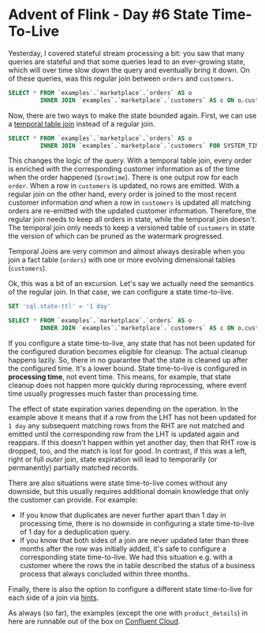 # Advent of Flink - Day #6 State Time-To-Live

Yesterday, I covered stateful stream processing a bit: you saw that many queries are stateful and that some queries
lead to an ever-growing state, which will over time slow down the query and eventually bring it down. On of these 
queries, was this regular join between `orders` and `customers`. 

```sql
SELECT * FROM `examples`.`marketplace`.`orders` AS o
         INNER JOIN `examples`.`marketplace`.`customers` AS c ON o.customer_id = c.customer_id
```

Now, there are two ways to make the state bounded again. First, we can use a 
[temporal table join](https://docs.confluent.io/cloud/current/flink/reference/queries/joins.html#temporal-joins) 
instead of a regular join.

```sql
SELECT * FROM `examples`.`marketplace`.`orders` AS o
         INNER JOIN `examples`.`marketplace`.`customers` FOR SYSTEM_TIME AS OF co`$rowtime` AS c ON o.customer_id = c.customer_id
```
This changes the logic of the query. With a temporal table join, every order is enriched with the corresponding customer 
information as of the time when the order happened (`$rowtime`). There is one output row for each `order`. When a row
in `customers` is updated, no rows are emitted. With a regular join on the other hand, every order is joined to the 
most recent customer information *and* when a row in `customers` is updated all matching orders are re-emitted with 
the updated customer information. Therefore, the regular join needs to keep all orders in state, while the temporal 
join doesn't. The temporal join only needs to keep a versioned table of `customers` in state the version of which can 
be pruned as the watermark progressed. 

Temporal Joins are very common and almost always desirable when you join a fact table (`orders`) with one or more 
evolving dimensional tables (`customers`). 

Ok, this was a bit of an excursion. Let's say we actually need the semantics of the regular join. In that case, we can 
configure a state time-to-live. 

```sql
SET 'sql.state-ttl' = '1 day'

SELECT * FROM `examples`.`marketplace`.`orders` AS o
         INNER JOIN `examples`.`marketplace`.`customers` AS c ON o.customer_id = c.customer_id
```

If you configure a state time-to-live, any state that has not been updated for the configured duration becomes 
eligible for cleanup. The actual cleanup happens lazily. So, there in no guarantee that the state is cleaned up after the 
configured time. It's a lower bound. State time-to-live is configured in **processing time**, not event time. This means, 
for example, that state cleanup does not happen more quickly during reprocessing, where event time usually progresses 
much faster than processing time. 

The effect of state expiration varies depending on the operation. In the example above it means that if a row from the LHT
has not been updated for `1 day` any subsequent matching rows from the RHT are not matched and emitted until the 
corresponding row from the LHT is updated again and reappars. If this doesn't happen within yet another day, then that 
RHT row is dropped, too, and the match is lost for good. In contrast, if this was a left, right or full *outer* join, 
state expiration will lead to temporarily (or permanently) partially matched records. 

There are also situations were state time-to-live comes without any downside, but this usually requires additional 
domain knowledge that only the customer can provide. For example: 
* If you know that duplicates are never further apart than 1 day in processing time, there is no downside in configuring
  a state time-to-live of 1 day for a deduplication query. 
* If you know that both sides of a join are never updated later than three months after the row was initially added, 
  it's safe to configure a corresponding state time-to-live. We had this situation e.g. with a customer where the rows 
  the in table described the status of a business process that always concluded within three months.

Finally, there is also the option to configure a different state time-to-live for each side of a join via 
[hints](https://docs.confluent.io/cloud/current/flink/reference/statements/hints.html#state-ttl-hints). 

As always (so far), the examples (except the one with `product_details`) in here are runnable out of the box on 
[Confluent Cloud](https://confluent.cloud).

